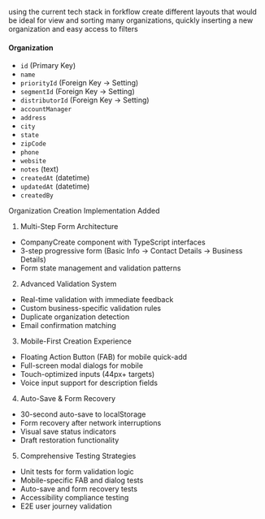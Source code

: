 using the current tech stack in forkflow create different layouts that would be ideal for view and sorting many organizations, quickly inserting a new organization and easy access to filters

#### **Organization**

- `id` (Primary Key)    
- `name`    
- `priorityId` (Foreign Key → Setting)    
- `segmentId` (Foreign Key → Setting)    
- `distributorId` (Foreign Key → Setting)    
- `accountManager`    
- `address`    
- `city`    
- `state`    
- `zipCode`    
- `phone`    
- `website`    
- `notes` (text)    
- `createdAt` (datetime)    
- `updatedAt` (datetime)    
- `createdBy`


Organization Creation Implementation Added

  1. Multi-Step Form Architecture

  - CompanyCreate component with TypeScript interfaces
  - 3-step progressive form (Basic Info → Contact Details → Business Details)
  - Form state management and validation patterns

  2. Advanced Validation System

  - Real-time validation with immediate feedback
  - Custom business-specific validation rules
  - Duplicate organization detection
  - Email confirmation matching

  3. Mobile-First Creation Experience

  - Floating Action Button (FAB) for mobile quick-add
  - Full-screen modal dialogs for mobile
  - Touch-optimized inputs (44px+ targets)
  - Voice input support for description fields

  4. Auto-Save & Form Recovery

  - 30-second auto-save to localStorage
  - Form recovery after network interruptions
  - Visual save status indicators
  - Draft restoration functionality

  5. Comprehensive Testing Strategies

  - Unit tests for form validation logic
  - Mobile-specific FAB and dialog tests
  - Auto-save and form recovery tests
  - Accessibility compliance testing
  - E2E user journey validation